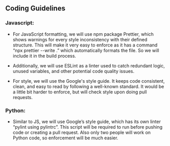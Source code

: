 ## Coding Guidelines

### Javascript:

- For JavaScript formatting, we will use npm package Prettier, which shows warnings for every style inconsistency with their defined structure. This will make it very easy to enforce as it has a command “npx prettier --write .” which automatically formats the file. So we will include it in the build process.

- Additionally, we will use ESLint as a linter used to catch redundant logic, unused variables, and other potential code quality issues.

- For style, we will use the Google's style guide. It keeps code consistent, clean, and easy to read by following a well-known standard. It would be a little bit harder to enforce, but will check style upon doing pull requests.

### Python:

- Similar to JS, we will use Google’s style guide, which has its own linter “pylint using pylintrc”. This script will be required to run before pushing code or creating a pull request. Also only two people will work on Python code, so enforcement will be much easier.
